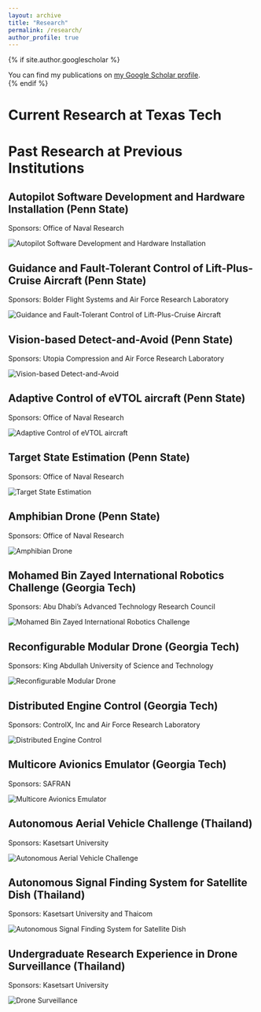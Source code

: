 ```yaml
---
layout: archive
title: "Research"
permalink: /research/
author_profile: true
---
```


{% if site.author.googlescholar %}
  <div class="wordwrap">You can find my publications on <a href="{{site.author.googlescholar}}">my Google Scholar profile</a>.</div>
{% endif %}

# Current Research at Texas Tech

# Past Research at Previous Institutions

## Autopilot Software Development and Hardware Installation (Penn State)
Sponsors: Office of Naval Research

![Autopilot Software Development and Hardware Installation](/images/autopilot.png "Autopilot Software Development and Hardware Installation")

## Guidance and Fault-Tolerant Control of Lift-Plus-Cruise Aircraft (Penn State)
Sponsors: Bolder Flight Systems and Air Force Research Laboratory

![Guidance and Fault-Tolerant Control of Lift-Plus-Cruise Aircraft](/images/liftpluscriuse.png "Guidance and Fault-Tolerant Control of Lift-Plus-Cruise Aircraft")

## Vision-based Detect-and-Avoid (Penn State)
Sponsors: Utopia Compression and Air Force Research Laboratory

![Vision-based Detect-and-Avoid](/images/detect_and_avoid.png "Vision-based Detect-and-Avoid")

## Adaptive Control of eVTOL aircraft (Penn State)
Sponsors: Office of Naval Research

![Adaptive Control of eVTOL aircraft](/images/eVTOL_Adaptive_Control.png "Adaptive Control of eVTOL aircraft")

## Target State Estimation (Penn State)
Sponsors: Office of Naval Research

![Target State Estimation](/images/target_estimation.png "Target State Estimation")

## Amphibian Drone (Penn State)
Sponsors: Office of Naval Research

![Amphibian Drone](/images/amphibian_drone.png "Amphibian Drone")

## Mohamed Bin Zayed International Robotics Challenge (Georgia Tech)
Sponsors: Abu Dhabi’s Advanced Technology Research Council

![Mohamed Bin Zayed International Robotics Challenge](/images/mbzirc_gtar.png "Mohamed Bin Zayed International Robotics Challenge")

## Reconfigurable Modular Drone (Georgia Tech)
Sponsors: King Abdullah University of Science and Technology

![Reconfigurable Modular Drone](/images/reconfigurable_modular_drone.png "Reconfigurable Modular Drone")

## Distributed Engine Control (Georgia Tech)
Sponsors: ControlX, Inc and Air Force Research Laboratory

![Distributed Engine Control](/images/Distributed_Engine_Control.png "Distributed Engine Control")


## Multicore Avionics Emulator (Georgia Tech)
Sponsors: SAFRAN

![Multicore Avionics Emulator](/images/multicore_avionics.png "Multicore Avionics Emulator")

## Autonomous Aerial Vehicle Challenge (Thailand)
Sponsors: Kasetsart University

![Autonomous Aerial Vehicle Challenge](/images/aavc.jpg "Autonomous Aerial Vehicle Challenge")

## Autonomous Signal Finding System for Satellite Dish (Thailand)
Sponsors: Kasetsart University and Thaicom

![Autonomous Signal Finding System for Satellite Dish](/images/satellite.jpg "Autonomous Signal Finding System for Satellite Dish")

## Undergraduate Research Experience in Drone Surveillance (Thailand)
Sponsors: Kasetsart University

![Drone Surveillance](/images/undergrad.png "Drone Surveillance")